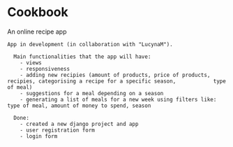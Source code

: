 # Cookbook
  An online recipe app
  
    App in development (in collaboration with "LucynaM").
    
      Main functionalities that the app will have:
        - views
        - responsiveness
        - adding new recipies (amount of products, price of products, recipies, categorising a recipe for a specific season,            type of meal)
        - suggestions for a meal depending on a season
        - generating a list of meals for a new week using filters like: type of meal, amount of money to spend, season
       
      Done:
        - created a new django project and app
        - user registration form
        - login form
        
        
      
  

